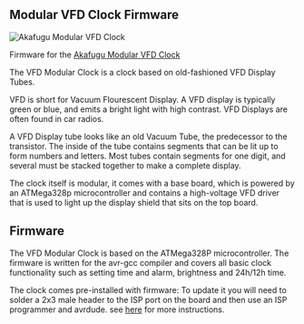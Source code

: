 Modular VFD Clock Firmware
--------------------------

![Akafugu Modular VFD Clock](/akafugu/VFD-Modular-Clock/raw/master/vfd.jpg)

Firmware for the [Akafugu Modular VFD Clock](http://www.akafugu.jp/posts/products/vfd-modular-clock/)

The VFD Modular Clock is a clock based on old-fashioned VFD Display Tubes.

VFD is short for Vacuum Flourescent Display. A VFD display is typically green or blue, and emits a bright light with high contrast. VFD Displays are often found in car radios.

A VFD Display tube looks like an old Vacuum Tube, the predecessor to the transistor. The inside of the tube contains segments that can be lit up to form numbers and letters. Most tubes contain segments for one digit, and several must be stacked together to make a complete display.

The clock itself is modular, it comes with a base board, which is powered by an ATMega328p microcontroller and contains a high-voltage VFD driver that is used to light up the display shield that sits on the top board.

Firmware
--------

The VFD Modular Clock is based on the ATMega328P microcontroller. The firmware is written for the avr-gcc compiler and covers all basic clock functionality such as setting time and alarm, brightness and 24h/12h time.

The clock comes pre-installed with firmware: To update it you will need to solder a 2x3 male header to the ISP port on the board and then use an ISP programmer and avrdude. see [here](http://www.akafugu.jp/posts/resources/avr-gcc/) for more instructions.
